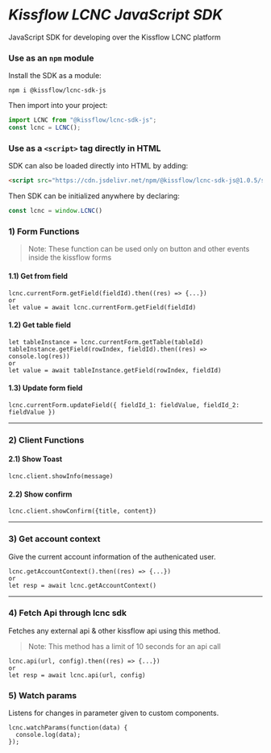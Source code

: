 # _Kissflow LCNC JavaScript SDK_
JavaScript SDK for developing over the Kissflow LCNC platform


### Use as an `npm` module
Install the SDK as a module:

`npm i @kissflow/lcnc-sdk-js`

Then import into your project:
```js
import LCNC from "@kissflow/lcnc-sdk-js";
const lcnc = LCNC();
```

### Use as a `<script>` tag directly in HTML
SDK can also be loaded directly into HTML by adding:
```html
<script src="https://cdn.jsdelivr.net/npm/@kissflow/lcnc-sdk-js@1.0.5/src/index.min.js"></script>
```
Then SDK can be initialized anywhere by declaring:

```js
const lcnc = window.LCNC()
```

### 1) Form Functions
> Note: These function can be used only on button and other events inside the kissflow forms
#### 1.1) Get from field
```
lcnc.currentForm.getField(fieldId).then((res) => {...})
or  
let value = await lcnc.currentForm.getField(fieldId)
```
#### 1.2) Get table field
```
let tableInstance = lcnc.currentForm.getTable(tableId)
tableInstance.getField(rowIndex, fieldId).then((res) => console.log(res))
or  
let value = await tableInstance.getField(rowIndex, fieldId)
```
#### 1.3) Update form field
```
lcnc.currentForm.updateField({ fieldId_1: fieldValue, fieldId_2: fieldValue })
```
------------------------------
### 2) Client Functions
#### 2.1) Show Toast
```
lcnc.client.showInfo(message)
```
#### 2.2) Show confirm
```
lcnc.client.showConfirm({title, content})
```
------------------------------
### 3) Get account context

Give the current account information of the authenicated user.

```
lcnc.getAccountContext().then((res) => {...})
or
let resp = await lcnc.getAccountContext()
```
------------------------------
### 4) Fetch Api through lcnc sdk

Fetches any external api & other kissflow api using this method.

> Note: This method has a limit of 10 seconds for an api call

```
lcnc.api(url, config).then((res) => {...})
or
let resp = await lcnc.api(url, config)
```
### 5) Watch params

Listens for changes in parameter given to custom components.

```
lcnc.watchParams(function(data) {
  console.log(data);
});
```